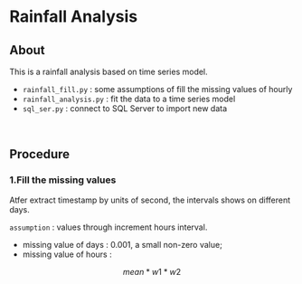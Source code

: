 # Rainfall Analysis


## About
This is a rainfall analysis based on time series model.

* `rainfall_fill.py` : some assumptions of fill the missing values of hourly
* `rainfall_analysis.py` : fit the data to a time series model
* `sql_ser.py` : connect to SQL Server to import new data

&nbsp;

## Procedure
### 1.Fill the missing values

Atfer extract timestamp by units of second, the intervals shows on different days. </br>

`assumption` : values through increment hours interval.

* missing value of days : 0.001, a small non-zero value;
* missing value of hours :

$$ mean * w1 * w2 $$


&nbsp;
